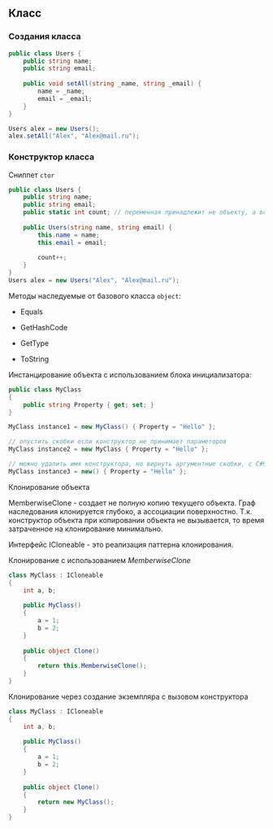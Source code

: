 ## Класс



### Создания класса

```c#
public class Users {
	public string name;
	public string email;
	
	public void setAll(string _name, string _email) {
		name = _name;
		email = _email;
	}
}

Users alex = new Users();
alex.setAll("Alex", "Alex@mail.ru");
```



### Конструктор класса

Сниппет `ctor`

```c#
public class Users {
	public string name;
	public string email;
	public static int count; // переменная принадлежит не объекту, а всему классу
	
	public Users(string name, string email) {
		this.name = name;
		this.email = email;
		
		count++;
	}
}
Users alex = new Users("Alex", "Alex@mail.ru");
```



Методы наследуемые от базового класса `object`:

- Equals

- GetHashCode

- GetType

- ToString



Инстанцирование объекта с использованием блока инициализатора:

```c#
public class MyClass
{
    public string Property { get; set; }
}

MyClass instance1 = new MyClass() { Property = "Hello" };

// опустить скобки если конструктор не принимает параметоров
MyClass instance2 = new MyClass { Property = "Hello" };

// можно удалить имя конструктора, но вернуть аргументные скобки, с C#9
MyClass instance3 = new() { Property = "Hello" };
```



Клонирование объекта

MemberwiseClone - создает не полную копию текущего объекта. Граф наследования клонируется глубоко, а ассоциации поверхностно. Т.к. конструктор объекта при копировании объекта не вызывается, то время затраченное на клонирование минимально.





Интерфейс ICloneable - это реализация паттерна клонирования.

Клонирование с использованием *MemberwiseClone*

```c#
class MyClass : ICloneable
{
    int a, b;
    
    public MyClass()
    {
        a = 1;
        b = 2;
    }
    
    public object Clone()
    {
        return this.MemberwiseClone();
    }
}
```



Клонирование через создание экземпляра с вызовом конструктора

```c#
class MyClass : ICloneable
{
    int a, b;
    
    public MyClass()
    {
        a = 1;
        b = 2;
    }
    
    public object Clone()
    {
        return new MyClass();
    }
}
```


